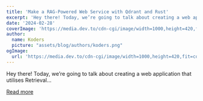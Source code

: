 ```yaml
---
title: 'Make a RAG-Powered Web Service with Qdrant and Rust'
excerpt: 'Hey there! Today, we’re going to talk about creating a web application that utilises Retrieval...'
date: '2024-02-28'
coverImage: 'https://media.dev.to/cdn-cgi/image/width=1000,height=420,fit=cover,gravity=auto,format=auto/https%3A%2F%2Fdev-to-uploads.s3.amazonaws.com%2Fuploads%2Farticles%2Fq90du7lcm0pl7d9mvwcl.png'
author:
  name: Koders
  picture: "assets/blog/authors/koders.png"
ogImage:
  url: 'https://media.dev.to/cdn-cgi/image/width=1000,height=420,fit=cover,gravity=auto,format=auto/https%3A%2F%2Fdev-to-uploads.s3.amazonaws.com%2Fuploads%2Farticles%2Fq90du7lcm0pl7d9mvwcl.png'
---
```


Hey there! Today, we’re going to talk about creating a web application that utilises Retrieval...

[Read more](https://dev.to/shuttle_dev/make-a-rag-powered-web-service-with-qdrant-and-rust-45cg)
